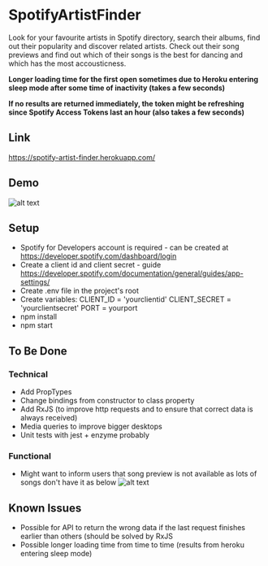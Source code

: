 # SpotifyArtistFinder
Look for your favourite artists in Spotify directory, search their albums, find out their popularity and discover related artists. Check out their song previews and find out which of their songs is the best for dancing and which has the most accousticness.

**Longer loading time for the first open sometimes due to Heroku entering sleep mode after some time of inactivity (takes a few seconds)**

**If no results are returned immediately, the token might be refreshing since Spotify Access Tokens last an hour (also takes a few seconds)**

## Link
https://spotify-artist-finder.herokuapp.com/

## Demo
![alt text](https://media.giphy.com/media/9IZRalYv29LeqcyI41/giphy.gif)

## Setup
- Spotify for Developers account is required - can be created at https://developer.spotify.com/dashboard/login
- Create a client id and client secret - guide https://developer.spotify.com/documentation/general/guides/app-settings/
- Create .env file in the project's root
- Create variables: 
CLIENT_ID = 'yourclientid'
CLIENT_SECRET = 'yourclientsecret'
PORT = yourport
- npm install
- npm start

## To Be Done
### Technical
- Add PropTypes
- Change bindings from constructor to class property
- Add RxJS (to improve http requests and to ensure that correct data is always received)
- Media queries to improve bigger desktops
- Unit tests with jest + enzyme probably

### Functional
- Might want to inform users that song preview is not available as lots of songs don't have it as below
![alt text](https://i.imgur.com/wkdamEz.png)

## Known Issues
- Possible for API to return the wrong data if the last request finishes earlier than others (should be solved by RxJS
- Possible longer loading time from time to time (results from heroku entering sleep mode)
